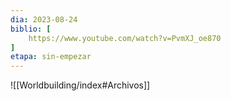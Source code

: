 ```yaml
---
dia: 2023-08-24
biblio: [
	https://www.youtube.com/watch?v=PvmXJ_oe870
]
etapa: sin-empezar
---
```









![[Worldbuilding/index#Archivos]]